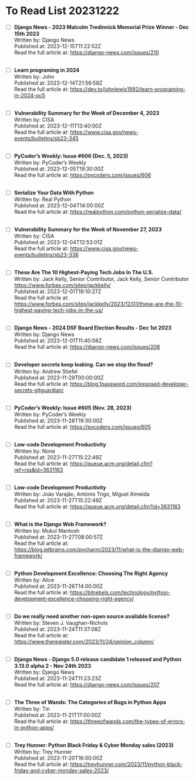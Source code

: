 # To Read List 20231222
- [ ] <b>Django News - 2023 Malcolm Tredinnick Memorial Prize Winner - Dec 15th 2023</b> </br>Written by: Django News </br>Published at: 2023-12-15T11:22:52Z </br>Read the full article at: https://django-news.com/issues/210 </br> </br>

- [ ] <b>Learn programing in 2024</b> </br>Written by: John </br>Published at: 2023-12-14T21:56:58Z </br>Read the full article at: https://dev.to/johnlewis1992/learn-programing-in-2024-oc5 </br> </br>

- [ ] <b>Vulnerability Summary for the Week of December 4, 2023</b> </br>Written by: CISA </br>Published at: 2023-12-11T13:40:00Z </br>Read the full article at: https://www.cisa.gov/news-events/bulletins/sb23-345 </br> </br>

- [ ] <b>PyCoder’s Weekly: Issue #606 (Dec. 5, 2023)</b> </br>Written by: PyCoder’s Weekly </br>Published at: 2023-12-05T19:30:00Z </br>Read the full article at: https://pycoders.com/issues/606 </br> </br>

- [ ] <b>Serialize Your Data With Python</b> </br>Written by: Real Python </br>Published at: 2023-12-04T14:00:00Z </br>Read the full article at: https://realpython.com/python-serialize-data/ </br> </br>

- [ ] <b>Vulnerability Summary for the Week of November 27, 2023</b> </br>Written by: CISA </br>Published at: 2023-12-04T12:53:01Z </br>Read the full article at: https://www.cisa.gov/news-events/bulletins/sb23-338 </br> </br>

- [ ] <b>These Are The 10 Highest-Paying Tech Jobs In The U.S.</b> </br>Written by: Jack Kelly, Senior Contributor, 
 Jack Kelly, Senior Contributor
 https://www.forbes.com/sites/jackkelly/ </br>Published at: 2023-12-01T19:10:27Z </br>Read the full article at: https://www.forbes.com/sites/jackkelly/2023/12/01/these-are-the-10-highest-paying-tech-jobs-in-the-us/ </br> </br>

- [ ] <b>Django News - 2024 DSF Board Election Results - Dec 1st 2023</b> </br>Written by: Django News </br>Published at: 2023-12-01T11:40:08Z </br>Read the full article at: https://django-news.com/issues/208 </br> </br>

- [ ] <b>Developer secrets keep leaking. Can we stop the flood?</b> </br>Written by: Andrew Stiefel </br>Published at: 2023-11-29T00:00:00Z </br>Read the full article at: https://blog.1password.com/exposed-developer-secrets-gitguardian/ </br> </br>

- [ ] <b>PyCoder’s Weekly: Issue #605 (Nov. 28, 2023)</b> </br>Written by: PyCoder’s Weekly </br>Published at: 2023-11-28T19:30:00Z </br>Read the full article at: https://pycoders.com/issues/605 </br> </br>

- [ ] <b>Low-code Development Productivity</b> </br>Written by: None </br>Published at: 2023-11-27T15:22:49Z </br>Read the full article at: https://queue.acm.org/detail.cfm?ref=rss&id=3631183 </br> </br>

- [ ] <b>Low-code Development Productivity</b> </br>Written by: João Varajão, António Trigo, Miguel Almeida </br>Published at: 2023-11-27T15:22:49Z </br>Read the full article at: https://queue.acm.org/detail.cfm?id=3631183 </br> </br>

- [ ] <b>What is the Django Web Framework?</b> </br>Written by: Mukul Mantosh </br>Published at: 2023-11-27T08:00:57Z </br>Read the full article at: https://blog.jetbrains.com/pycharm/2023/11/what-is-the-django-web-framework/ </br> </br>

- [ ] <b>Python Development Excellence: Choosing The Right Agency</b> </br>Written by: Alice </br>Published at: 2023-11-26T14:00:00Z </br>Read the full article at: https://bitrebels.com/technology/python-development-excellence-choosing-right-agency/ </br> </br>

- [ ] <b>Do we really need another non-open source available license?</b> </br>Written by: Steven J. Vaughan-Nichols </br>Published at: 2023-11-24T11:37:08Z </br>Read the full article at: https://www.theregister.com/2023/11/24/opinion_column/ </br> </br>

- [ ] <b>Django News - Django 5.0 release candidate 1 released and Python 3.13.0 alpha 2 - Nov 24th 2023</b> </br>Written by: Django News </br>Published at: 2023-11-24T11:23:23Z </br>Read the full article at: https://django-news.com/issues/207 </br> </br>

- [ ] <b>The Three of Wands: The Categories of Bugs in Python Apps</b> </br>Written by: Tin </br>Published at: 2023-11-21T17:00:00Z </br>Read the full article at: https://threeofwands.com/the-types-of-errors-in-python-apps/ </br> </br>

- [ ] <b>Trey Hunner: Python Black Friday & Cyber Monday sales (2023)</b> </br>Written by: Trey Hunner </br>Published at: 2023-11-20T16:00:00Z </br>Read the full article at: https://treyhunner.com/2023/11/python-black-friday-and-cyber-monday-sales-2023/ </br> </br>
